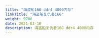 ```yaml
---
title: "海盗船16G ddr4 4000内存"
linkTitle: "海盗船复仇者16G"
weight: 9700
date: 2021-03-10
description: 海盗船复仇者16G ddr4 4000内存
---
```




